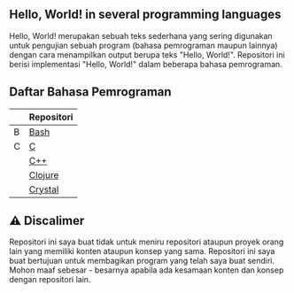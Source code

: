 ## Hello, World! in several programming languages

Hello, World! merupakan sebuah teks sederhana yang sering digunakan untuk pengujian sebuah program (bahasa pemrograman maupun lainnya) dengan cara menampilkan output berupa teks "Hello, World!". Repositori ini berisi implementasi "Hello, World!" dalam beberapa bahasa pemrograman.

## Daftar Bahasa Pemrograman

|     | Repositori                                                                                                 |
| --- | ---------------------------------------------------------------------------------------------------------- |
| B   | [Bash](https://github.com/codewithfahmi/hello-world-in-several-programming-languages/tree/main/bash)       |
| C   | [C](https://github.com/codewithfahmi/hello-world-in-several-programming-languages/tree/main/c)             |
|     | [C++](https://github.com/codewithfahmi/hello-world-in-several-programming-languages/tree/main/c%2B%2B)     |
|     | [Clojure](https://github.com/codewithfahmi/hello-world-in-several-programming-languages/tree/main/clojure) |
|     | [Crystal](https://github.com/codewithfahmi/hello-world-in-several-programming-languages/tree/main/crystal) |

## ⚠️ Discalimer

Repositori ini saya buat tidak untuk meniru repositori ataupun proyek orang lain yang memiliki konten ataupun konsep yang sama. Repositori ini saya buat bertujuan untuk membagikan program yang telah saya buat sendiri. Mohon maaf sebesar - besarnya apabila ada kesamaan konten dan konsep dengan repositori lain.
